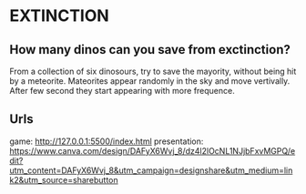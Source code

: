# EXTINCTION

## How many dinos can you save from exctinction?

From a collection of six dinosours, try to save the mayority, without being hit by a meteorite. Mateorites appear randomly in the sky and move vertivally. After few second they start appearing with more frequence. 

## Urls
 game: http://127.0.0.1:5500/index.html
 presentation: https://www.canva.com/design/DAFyX6Wvj_8/dz4l2lOcNL1NJjbFxvMGPQ/edit?utm_content=DAFyX6Wvj_8&utm_campaign=designshare&utm_medium=link2&utm_source=sharebutton

